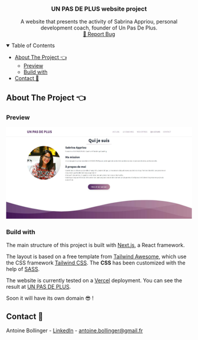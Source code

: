 <!-- PROJECT LOGO -->
<p align="center">
  <!-- <a href="https://lameilleureversiondemoi.netlify.app/">
    <img src="assets/img/logos/v4/purpleText/pinkLeaf/LMVDM.svg" alt="Logo" height="50">
  </a> -->

  <h3 align="center">UN PAS DE PLUS website project</h3>

  <p align="center">
    A website that presents the activity of Sabrina Appriou, personal development coach, founder of Un Pas De Plus.
    <br />
    <a href="https://github.com/sabrinaappriou/unpasdeplus/issues">🐛 Report Bug</a>
  </p>
</p>

<!-- TABLE OF CONTENTS -->

<details open="open">
  <summary>Table of Contents</summary>
  <ul>
    <li>
      <a href="#about-the-project-">About The Project 👈</a>
      <ul>
        <li><a href="#preview">Preview</a></li>
        <li><a href="#build-with">Build with</a></li>
      </ul>
    </li>
    <li><a href="#contact-">Contact 📧</a></li>
  </ul>
</details>

<!-- ABOUT THE PROJECT -->

## About The Project 👈

### Preview

![Preview](public/images/preview.jpg)

### Build with

The main structure of this project is built with [Next.js](https://nextjs.org/), a React framework.

The layout is based on a free template from [Tailwind Awesome](https://www.tailwindawesome.com/resources/landing-page), which use the CSS framework [Tailwind CSS](https://tailwindcss.com/). The **CSS** has been customized with the help of [SASS](https://sass-lang.com/).

The website is currently tested on a [Vercel](https://vercel.com/) deployment. You can see the result at [UN PAS DE PLUS](https://unpasdeplus.vercel.app/).

Soon it will have its own domain 😎 !

<!-- CONTACT -->

## Contact 📧

Antoine Bollinger - [LinkedIn](https://www.linkedin.com/in/antoinebollinger/) - antoine.bollinger@gmail.fr